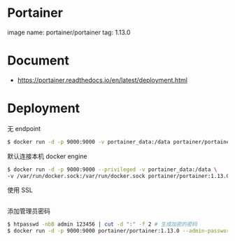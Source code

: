 # Portainer

image name: portainer/portainer
tag: 1.13.0

# Document

- https://portainer.readthedocs.io/en/latest/deployment.html

# Deployment

无 endpoint
```bash
$ docker run -d -p 9000:9000 -v portainer_data:/data portainer/portainer:1.13.0
```

默认连接本机 docker engine
```bash
$ docker run -d -p 9000:9000 --privileged -v portainer_data:/data \
-v /var/run/docker.sock:/var/run/docker.sock portainer/portainer:1.13.0
```

使用 SSL
```bash
```

添加管理员密码
```bash
$ htpasswd -nbB admin 123456 | cut -d ":" -f 2 # 生成加密的密码
$ docker run -d -p 9000:9000 portainer/portainer:1.13.0 --admin-password '$2y$05$R/rXRR7GzTTjS3GLvHwW7udCVtLj.g1mL9R9KbzgQ5ogiHRRgT7aa'
```
